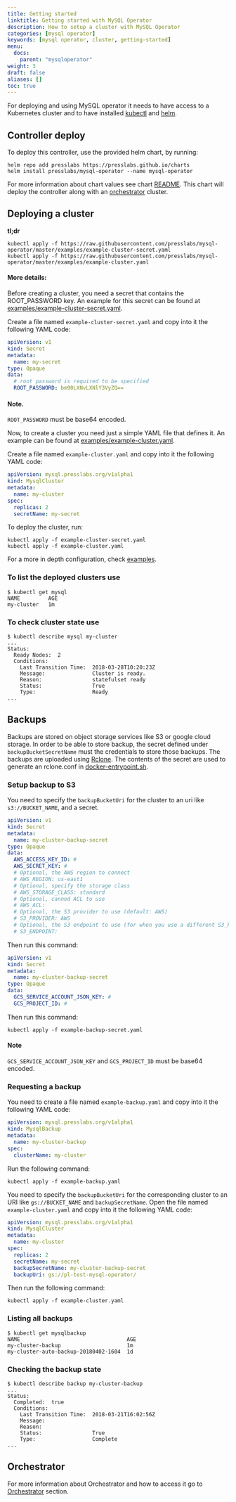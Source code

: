 ```yaml
---
title: Getting started
linktitle: Getting started with MySQL Operator
description: How to setup a cluster with MySQL Operator
categories: [mysql operator]
keywords: [mysql operator, cluster, getting-started]
menu:
  docs:
    parent: "mysqloperator"
weight: 3
draft: false
aliases: []
toc: true
---
```


For deploying and using MySQL operator it needs to have access to a Kubernetes cluster and to have
installed [kubectl](https://kubernetes.io/docs/tasks/tools/install-kubectl/) and
[helm](https://github.com/helm/helm#install).

## Controller deploy

To deploy this controller, use the provided helm chart, by running:

```shell
helm repo add presslabs https://presslabs.github.io/charts
helm install presslabs/mysql-operator --name mysql-operator
```

For more information about chart values see chart [README](hack/charts/mysql-operator/README.md).
This chart will deploy the controller along with an [orchestrator](https://github.com/github/orchestrator) cluster.

## Deploying a cluster
__tl;dr__

```shell
kubectl apply -f https://raw.githubusercontent.com/presslabs/mysql-operator/master/examples/example-cluster-secret.yaml
kubectl apply -f https://raw.githubusercontent.com/presslabs/mysql-operator/master/examples/example-cluster.yaml
```

#### More details:

Before creating a cluster, you need a secret that contains the ROOT_PASSWORD key. An example for
this secret can be found at
[examples/example-cluster-secret.yaml](https://github.com/presslabs/mysql-operator/blob/master/examples/example-cluster-secret.yaml).

Create a file named `example-cluster-secret.yaml` and copy into it the following YAML code:

```yaml
apiVersion: v1
kind: Secret
metadata:
  name: my-secret
type: Opaque
data:
  # root password is required to be specified
  ROOT_PASSWORD: bm90LXNvLXNlY3VyZQ==
```
#### Note. 
`ROOT_PASSWORD` must be base64 encoded.

Now, to create a cluster you need just a simple YAML file that defines it. An example can be found
at
[examples/example-cluster.yaml](https://github.com/presslabs/mysql-operator/blob/master/examples/example-cluster.yaml).

Create a file named `example-cluster.yaml` and copy into it the following YAML code:

```yaml
apiVersion: mysql.presslabs.org/v1alpha1
kind: MysqlCluster
metadata:
  name: my-cluster
spec:
  replicas: 2
  secretName: my-secret
```

To deploy the cluster, run: 

```shell
kubectl apply -f example-cluster-secret.yaml
kubectl apply -f example-cluster.yaml
```

For a more in depth configuration, check
[examples](https://github.com/presslabs/mysql-operator/tree/master/examples).

### To list the deployed clusters use
```shell
$ kubectl get mysql
NAME         AGE
my-cluster   1m
```

### To check cluster state use
```shell
$ kubectl describe mysql my-cluster
...
Status:
  Ready Nodes:  2
  Conditions:
    Last Transition Time:  2018-03-28T10:20:23Z
    Message:               Cluster is ready.
    Reason:                statefulset ready
    Status:                True
    Type:                  Ready
...
```

## Backups

Backups are stored on object storage services like S3 or google cloud storage. In order to be able
to store backup, the secret defined under `backupBucketSecretName` must the credentials to store
those backups. The backups are uploaded using [Rclone](https://rclone.org/). The contents of the
secret are used to generate an rclone.conf in
[docker-entrypoint.sh](https://github.com/presslabs/mysql-operator/blob/master/hack/docker/sidecar-entrypoint.sh).

### Setup backup to S3

You need to specify the `backupBucketUri` for the cluster to an uri like `s3://BUCKET_NAME`, and a secret.

```yaml
apiVersion: v1
kind: Secret
metadata:
  name: my-cluster-backup-secret
type: Opaque
data:
  AWS_ACCESS_KEY_ID: #
  AWS_SECRET_KEY: #
  # Optional, the AWS region to connect
  # AWS_REGION: us-east1
  # Optional, specify the storage class
  # AWS_STORAGE_CLASS: standard
  # Optional, canned ACL to use
  # AWS_ACL:
  # Optional, the S3 provider to use (default: AWS)
  # S3_PROVIDER: AWS
  # Optional, the S3 endpoint to use (for when you use a different S3_PROVIDER)
  # S3_ENDPOINT:
```

Then run this command: 

```yaml
apiVersion: v1
kind: Secret
metadata:
  name: my-cluster-backup-secret
type: Opaque
data:
  GCS_SERVICE_ACCOUNT_JSON_KEY: # 
  GCS_PROJECT_ID: #
```

Then run this command: 

```shell
kubectl apply -f example-backup-secret.yaml
```

#### Note
`GCS_SERVICE_ACCOUNT_JSON_KEY` and `GCS_PROJECT_ID` must be base64 encoded.

### Requesting a backup

You need to create a file named `example-backup.yaml` and copy into it the following YAML code:

```yaml
apiVersion: mysql.presslabs.org/v1alpha1
kind: MysqlBackup
metadata:
  name: my-cluster-backup
spec:
  clusterName: my-cluster
```

Run the following command:

```shell
kubectl apply -f example-backup.yaml 
```

You need to specify the `backupBucketUri` for the corresponding cluster to an URI like
`gs://BUCKET_NAME` and `backupSecretName`. Open the file named `example-cluster.yaml` and copy into
it the following YAML code:

```yaml
apiVersion: mysql.presslabs.org/v1alpha1
kind: MysqlCluster
metadata:
  name: my-cluster
spec:
  replicas: 2
  secretName: my-secret
  backupSecretName: my-cluster-backup-secret
  backupUri: gs://pl-test-mysql-operator/
```

Then run the following command: 

```shell
kubectl apply -f example-cluster.yaml
```

### Listing all backups
```shell
$ kubectl get mysqlbackup
NAME                                  AGE
my-cluster-backup                     1m
my-cluster-auto-backup-20180402-1604  1d
```

### Checking the backup state
```shell
$ kubectl describe backup my-cluster-backup
...
Status:
  Completed:  true
  Conditions:
    Last Transition Time:  2018-03-21T16:02:56Z
    Message:               
    Reason:                
    Status:                True
    Type:                  Complete
...
```

## Orchestrator

For more information about Orchestrator and how to access it go to
[Orchestrator](docs/orchestrator.md) section.
